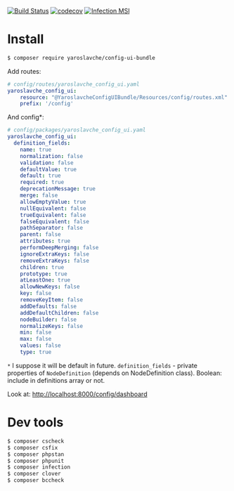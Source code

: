 [![Build Status](https://travis-ci.org/yaroslavche/SymfonyConfigUIBundle.svg?branch=master)](https://travis-ci.org/yaroslavche/SymfonyConfigUIBundle)
[![codecov](https://codecov.io/gh/yaroslavche/SymfonyConfigUIBundle/branch/master/graph/badge.svg)](https://codecov.io/gh/yaroslavche/SymfonyConfigUIBundle)
[![Infection MSI](https://badge.stryker-mutator.io/github.com/yaroslavche/SymfonyConfigUIBundle/master)](https://infection.github.io)

# Install

```bash
$ composer require yaroslavche/config-ui-bundle
```

Add routes:
```yaml
# config/routes/yaroslavche_config_ui.yaml
yaroslavche_config_ui:
    resource: "@YaroslavcheConfigUIBundle/Resources/config/routes.xml"
    prefix: '/config'
```

And config*:
```yaml
# config/packages/yaroslavche_config_ui.yaml
yaroslavche_config_ui:
  definition_fields:
    name: true
    normalization: false
    validation: false
    defaultValue: true
    default: true
    required: true
    deprecationMessage: true
    merge: false
    allowEmptyValue: true
    nullEquivalent: false
    trueEquivalent: false
    falseEquivalent: false
    pathSeparator: false
    parent: false
    attributes: true
    performDeepMerging: false
    ignoreExtraKeys: false
    removeExtraKeys: false
    children: true
    prototype: true
    atLeastOne: true
    allowNewKeys: false
    key: false
    removeKeyItem: false
    addDefaults: false
    addDefaultChildren: false
    nodeBuilder: false
    normalizeKeys: false
    min: false
    max: false
    values: false
    type: true
```
`*` I suppose it will be default in future. `definition_fields` - private properties of `NodeDefinition` (depends on NodeDefinition class). Boolean: include in definitions array or not.


Look at:
[http://localhost:8000/config/dashboard](http://localhost:8000/config/dashboard)

# Dev tools
```bash
$ composer cscheck
$ composer csfix
$ composer phpstan
$ composer phpunit
$ composer infection
$ composer clover
$ composer bccheck
```
